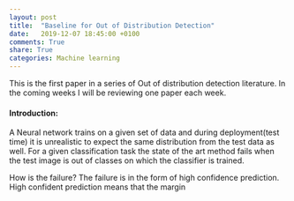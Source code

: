 ```yaml
---
layout: post
title:  "Baseline for Out of Distribution Detection"
date:   2019-12-07 18:45:00 +0100
comments: True
share: True
categories: Machine learning
---
```


This is the first paper in a series of Out of distribution detection literature. In the coming weeks I will be reviewing one paper each week. 

#### Introduction:
A Neural network trains on a given set of data and during deployment(test time) it is unrealistic to expect the same distribution from the test data as well. For a given classification task the state of the art method fails when the test image is out of classes on which the classifier is trained. 

How is the failure?
The failure is in the form of high confidence prediction. High confident prediction means that the margin 